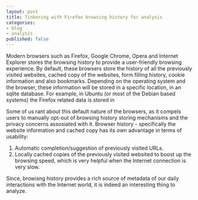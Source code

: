 ```yaml
---
layout: post
title: Tinkering with Firefox browsing history for analysis
categories:
- blog
- analysis
published: false
---
```


Modern browsers such as Firefox, Google Chrome, Opera and Internet Explorer stores the browsing history to provide a user-friendly browsing experience. By default, these browsers store the history of all the previously visited websites, cached copy of the websites, form filling history, cookie information and also bookmarks. Depending on the operating system and the browser, these information will be stored in a specific location, in an sqlite database. For example, in Ubuntu (or most of the Debian based systems) the Firefox related data is stored in 




 Some of us rant about this default nature of the browsers, as it compels users to manually opt-out of browsing history storing mechanisms and the privacy concerns assosiated with it. Browser history - specifically the website information and cached copy has its own advantage in terms of usability:

1. Automatic completion/suggestion of previously visited URLs.
2. Locally cached copies of the previously visited websited to boost up the browsing speed, which is very helpful when the Internet connection is very slow. 

Since, browisng history provides a rich source of metadata of our daily interactions with the Internet world, it is indeed an interesting thing to analyze. 



